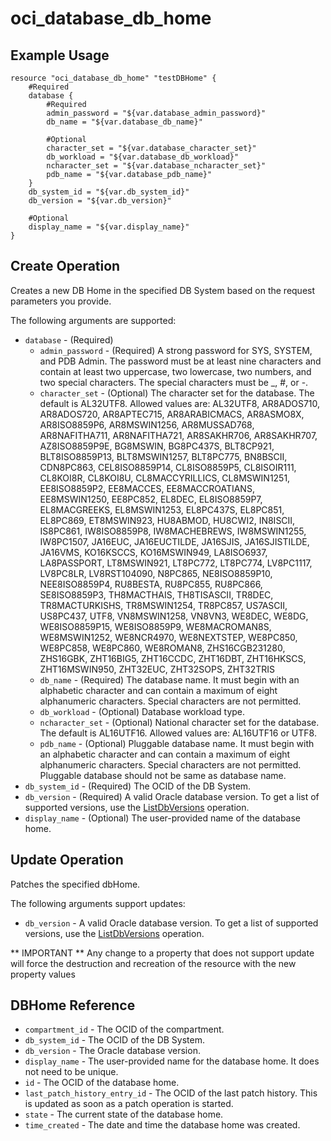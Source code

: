 # oci\_database\_db_home

## Example Usage

```
resource "oci_database_db_home" "testDBHome" {
	#Required
	database {
		#Required
		admin_password = "${var.database_admin_password}"
		db_name = "${var.database_db_name}"

		#Optional
		character_set = "${var.database_character_set}"
		db_workload = "${var.database_db_workload}"
		ncharacter_set = "${var.database_ncharacter_set}"
		pdb_name = "${var.database_pdb_name}"
	}
	db_system_id = "${var.db_system_id}"
	db_version = "${var.db_version}"

	#Optional
	display_name = "${var.display_name}"
}

```

## Create Operation
Creates a new DB Home in the specified DB System based on the request parameters you provide.


The following arguments are supported:

* `database` - (Required) 
	* `admin_password` - (Required) A strong password for SYS, SYSTEM, and PDB Admin. The password must be at least nine characters and contain at least two uppercase, two lowercase, two numbers, and two special characters. The special characters must be _, \#, or -.
	* `character_set` - (Optional) The character set for the database.  The default is AL32UTF8. Allowed values are:  AL32UTF8, AR8ADOS710, AR8ADOS720, AR8APTEC715, AR8ARABICMACS, AR8ASMO8X, AR8ISO8859P6, AR8MSWIN1256, AR8MUSSAD768, AR8NAFITHA711, AR8NAFITHA721, AR8SAKHR706, AR8SAKHR707, AZ8ISO8859P9E, BG8MSWIN, BG8PC437S, BLT8CP921, BLT8ISO8859P13, BLT8MSWIN1257, BLT8PC775, BN8BSCII, CDN8PC863, CEL8ISO8859P14, CL8ISO8859P5, CL8ISOIR111, CL8KOI8R, CL8KOI8U, CL8MACCYRILLICS, CL8MSWIN1251, EE8ISO8859P2, EE8MACCES, EE8MACCROATIANS, EE8MSWIN1250, EE8PC852, EL8DEC, EL8ISO8859P7, EL8MACGREEKS, EL8MSWIN1253, EL8PC437S, EL8PC851, EL8PC869, ET8MSWIN923, HU8ABMOD, HU8CWI2, IN8ISCII, IS8PC861, IW8ISO8859P8, IW8MACHEBREWS, IW8MSWIN1255, IW8PC1507, JA16EUC, JA16EUCTILDE, JA16SJIS, JA16SJISTILDE, JA16VMS, KO16KSCCS, KO16MSWIN949, LA8ISO6937, LA8PASSPORT, LT8MSWIN921, LT8PC772, LT8PC774, LV8PC1117, LV8PC8LR, LV8RST104090, N8PC865, NE8ISO8859P10, NEE8ISO8859P4, RU8BESTA, RU8PC855, RU8PC866, SE8ISO8859P3, TH8MACTHAIS, TH8TISASCII, TR8DEC, TR8MACTURKISHS, TR8MSWIN1254, TR8PC857, US7ASCII, US8PC437, UTF8, VN8MSWIN1258, VN8VN3, WE8DEC, WE8DG, WE8ISO8859P15, WE8ISO8859P9, WE8MACROMAN8S, WE8MSWIN1252, WE8NCR4970, WE8NEXTSTEP, WE8PC850, WE8PC858, WE8PC860, WE8ROMAN8, ZHS16CGB231280, ZHS16GBK, ZHT16BIG5, ZHT16CCDC, ZHT16DBT, ZHT16HKSCS, ZHT16MSWIN950, ZHT32EUC, ZHT32SOPS, ZHT32TRIS 
	* `db_name` - (Required) The database name. It must begin with an alphabetic character and can contain a maximum of eight alphanumeric characters. Special characters are not permitted.
	* `db_workload` - (Optional) Database workload type.
	* `ncharacter_set` - (Optional) National character set for the database.  The default is AL16UTF16. Allowed values are: AL16UTF16 or UTF8. 
	* `pdb_name` - (Optional) Pluggable database name. It must begin with an alphabetic character and can contain a maximum of eight alphanumeric characters. Special characters are not permitted. Pluggable database should not be same as database name.
* `db_system_id` - (Required) The OCID of the DB System.
* `db_version` - (Required) A valid Oracle database version. To get a list of supported versions, use the [ListDbVersions](https://docs.us-phoenix-1.oraclecloud.com/api/#/en/database/20160918/DbVersion/ListDbVersions) operation.
* `display_name` - (Optional) The user-provided name of the database home.


## Update Operation
Patches the specified dbHome.

The following arguments support updates:
* `db_version` - A valid Oracle database version. To get a list of supported versions, use the [ListDbVersions](https://docs.us-phoenix-1.oraclecloud.com/api/#/en/database/20160918/DbVersion/ListDbVersions) operation.


** IMPORTANT **
Any change to a property that does not support update will force the destruction and recreation of the resource with the new property values

## DBHome Reference
* `compartment_id` - The OCID of the compartment.
* `db_system_id` - The OCID of the DB System.
* `db_version` - The Oracle database version.
* `display_name` - The user-provided name for the database home. It does not need to be unique.
* `id` - The OCID of the database home.
* `last_patch_history_entry_id` - The OCID of the last patch history. This is updated as soon as a patch operation is started.
* `state` - The current state of the database home.
* `time_created` - The date and time the database home was created.

